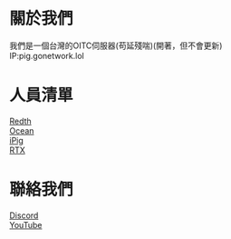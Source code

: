 # 關於我們
我們是一個台灣的OITC伺服器(苟延殘喘)(開著，但不會更新)   
IP:pig.gonetwork.lol
# 人員清單
[Redth](https://github.com/RedthMC)   
[Ocean](https://github.com/OceanTW)   
[iPig](https://github.com/iPigTW)   
[RTX](https://github.com/RTX4O9O)   
# 聯絡我們
[Discord](https://discord.gg/tBxBggQ8uG)   
[YouTube](https://www.youtube.com/@GoNetworkMC)
